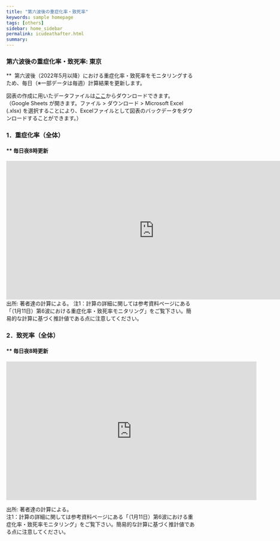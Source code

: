 ```yaml
---
title: "第六波後の重症化率・致死率"
keywords: sample homepage
tags: [others]
sidebar: home_sidebar
permalink: icudeathafter.html
summary:
---
```



### 第六波後の重症化率・致死率: 東京

**  第六波後（2022年5月以降）における重症化率・致死率をモニタリングするため、毎日（※一部データは毎週）計算結果を更新します。

図表の作成に用いたデータファイルは[ここ](https://docs.google.com/spreadsheets/d/1Sn2DxxnCq1rvaEB4oeIZiJPDFk__hRWhnin14eLTQis/edit?usp=sharing)からダウンロードできます。  
（Google Sheets が開きます。ファイル > ダウンロード > Microsoft Excel (.xlsx) を選択することにより、Excelファイルとして図表のバックデータをダウンロードすることができます。）

### 1．重症化率（全体）

#### ** 毎日夜8時更新

<iframe width="789" height="371" seamless frameborder="0" scrolling="no" src="https://docs.google.com/spreadsheets/d/e/2PACX-1vR4a-grWuSjO9_1Z4JjSHY4Dq0QYeM4i-XgJqIz1r5CSOsFtFSiUNNORsir7barbekJKLJOjp3QH3yP/pubchart?oid=777397908&amp;format=interactive"></iframe>
出所: 著者達の計算による。  
注1：計算の詳細に関しては参考資料ページにある「（1月11日）第6波における重症化率・致死率モニタリング」をご覧下さい。簡易的な計算に基づく推計値である点に注意してください。

### 2．致死率（全体）

#### ** 毎日夜8時更新

<iframe width="669" height="371" seamless frameborder="0" scrolling="no" src="https://docs.google.com/spreadsheets/d/e/2PACX-1vR4a-grWuSjO9_1Z4JjSHY4Dq0QYeM4i-XgJqIz1r5CSOsFtFSiUNNORsir7barbekJKLJOjp3QH3yP/pubchart?oid=96975663&amp;format=interactive"></iframe>

出所: 著者達の計算による。  
注1：計算の詳細に関しては参考資料ページにある「（1月11日）第6波における重症化率・致死率モニタリング」をご覧下さい。簡易的な計算に基づく推計値である点に注意してください。


